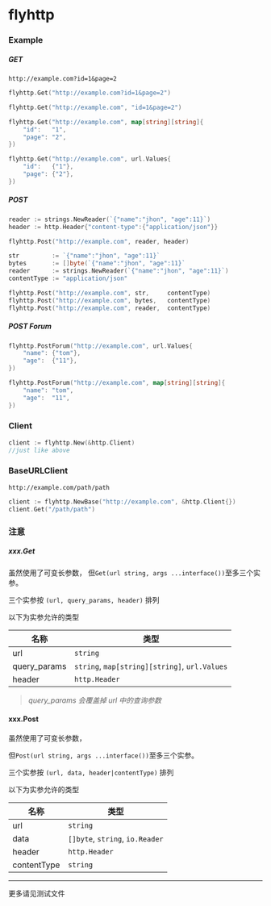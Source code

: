 # flyhttp
### Example
##### GET
`http://example.com?id=1&page=2`
```go
flyhttp.Get("http://example.com?id=1&page=2")

flyhttp.Get("http://example.com", "id=1&page=2")

flyhttp.Get("http://example.com", map[string][string]{
	"id":   "1",
	"page": "2",
})

flyhttp.Get("http://example.com", url.Values{
	"id":   {"1"},
	"page": {"2"},
})
```
##### POST
```go
reader := strings.NewReader(`{"name":"jhon", "age":11}`)
header := http.Header{"content-type":{"application/json"}}

flyhttp.Post("http://example.com", reader, header)
```
```go
str         := `{"name":"jhon", "age":11}`
bytes       := []byte(`{"name":"jhon", "age":11}`
reader      := strings.NewReader(`{"name":"jhon", "age":11}`)
contentType := "application/json"

flyhttp.Post("http://example.com", str,     contentType)
flyhttp.Post("http://example.com", bytes,   contentType)
flyhttp.Post("http://example.com", reader,  contentType)
```

##### POST Forum
```go
flyhttp.PostForum("http://example.com", url.Values{
	"name": {"tom"},
	"age":  {"11"},
})

flyhttp.PostForum("http://example.com", map[string][string]{
	"name": "tom",
	"age":  "11",
})

```
### Client
```go
client := flyhttp.New(&http.Client)
//just like above
```


### BaseURLClient
`http://example.com/path/path`
```go
client := flyhttp.NewBase("http://example.com", &http.Client{})
client.Get("/path/path")
```

### 注意
##### xxx.Get
虽然使用了可变长参数，
但`Get(url string, args ...interface())`至多三个实参。

三个实参按 `(url, query_params, header)` 排列

以下为实参允许的类型

|名称|类型|
|-----|----|
|url|`string`|
|query_params|`string`, `map[string][string]`, `url.Values`|
|header|`http.Header`|
>*query_params 会覆盖掉 url 中的查询参数*

#### xxx.Post

虽然使用了可变长参数，

但`Post(url string, args ...interface())`至多三个实参。

三个实参按 `(url, data, header|contentType)` 排列

以下为实参允许的类型

|名称|类型|
|-----|----|
|url|`string`|
|data|`[]byte`, `string`, `io.Reader`|
|header|`http.Header`|
|contentType|`string`|
-------

更多请见测试文件

